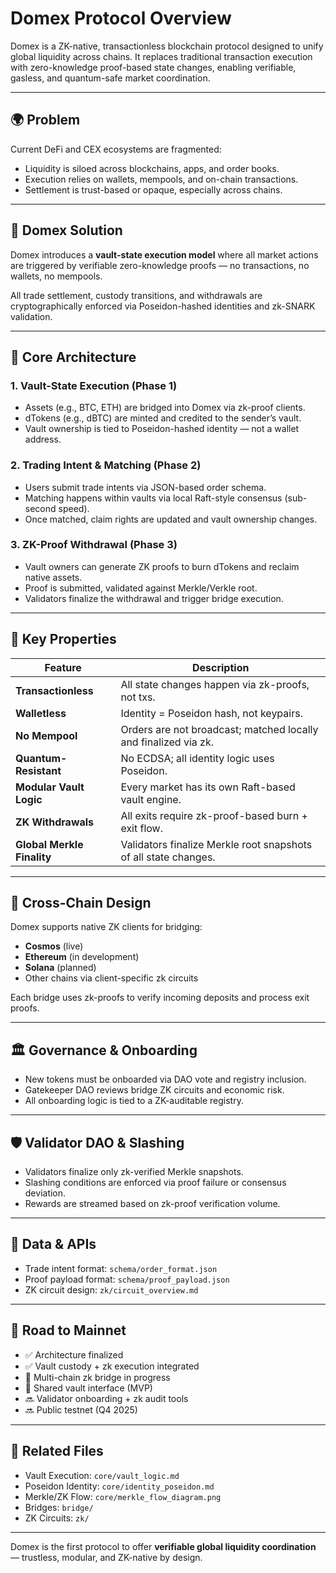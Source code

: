 # Domex Protocol Overview

Domex is a ZK-native, transactionless blockchain protocol designed to unify global liquidity across chains. It replaces traditional transaction execution with zero-knowledge proof-based state changes, enabling verifiable, gasless, and quantum-safe market coordination.

---

## 🌍 Problem

Current DeFi and CEX ecosystems are fragmented:
- Liquidity is siloed across blockchains, apps, and order books.
- Execution relies on wallets, mempools, and on-chain transactions.
- Settlement is trust-based or opaque, especially across chains.

---

## 🔑 Domex Solution

Domex introduces a **vault-state execution model** where all market actions are triggered by verifiable zero-knowledge proofs — no transactions, no wallets, no mempools.

All trade settlement, custody transitions, and withdrawals are cryptographically enforced via Poseidon-hashed identities and zk-SNARK validation.

---

## 🧱 Core Architecture

### 1. Vault-State Execution (Phase 1)
- Assets (e.g., BTC, ETH) are bridged into Domex via zk-proof clients.
- dTokens (e.g., dBTC) are minted and credited to the sender’s vault.
- Vault ownership is tied to Poseidon-hashed identity — not a wallet address.

### 2. Trading Intent & Matching (Phase 2)
- Users submit trade intents via JSON-based order schema.
- Matching happens within vaults via local Raft-style consensus (sub-second speed).
- Once matched, claim rights are updated and vault ownership changes.

### 3. ZK-Proof Withdrawal (Phase 3)
- Vault owners can generate ZK proofs to burn dTokens and reclaim native assets.
- Proof is submitted, validated against Merkle/Verkle root.
- Validators finalize the withdrawal and trigger bridge execution.

---

## 🧠 Key Properties

| Feature                     | Description |
|----------------------------|-------------|
| **Transactionless**        | All state changes happen via zk-proofs, not txs. |
| **Walletless**             | Identity = Poseidon hash, not keypairs. |
| **No Mempool**             | Orders are not broadcast; matched locally and finalized via zk. |
| **Quantum-Resistant**      | No ECDSA; all identity logic uses Poseidon. |
| **Modular Vault Logic**    | Every market has its own Raft-based vault engine. |
| **ZK Withdrawals**         | All exits require zk-proof-based burn + exit flow. |
| **Global Merkle Finality** | Validators finalize Merkle root snapshots of all state changes. |

---

## 🔗 Cross-Chain Design

Domex supports native ZK clients for bridging:

- **Cosmos** (live)
- **Ethereum** (in development)
- **Solana** (planned)
- Other chains via client-specific zk circuits

Each bridge uses zk-proofs to verify incoming deposits and process exit proofs.

---

## 🏛️ Governance & Onboarding

- New tokens must be onboarded via DAO vote and registry inclusion.
- Gatekeeper DAO reviews bridge ZK circuits and economic risk.
- All onboarding logic is tied to a ZK-auditable registry.

---

## 🛡️ Validator DAO & Slashing

- Validators finalize only zk-verified Merkle snapshots.
- Slashing conditions are enforced via proof failure or consensus deviation.
- Rewards are streamed based on zk-proof verification volume.

---

## 🔄 Data & APIs

- Trade intent format: `schema/order_format.json`
- Proof payload format: `schema/proof_payload.json`
- ZK circuit design: `zk/circuit_overview.md`

---

## 🧪 Road to Mainnet

- ✅ Architecture finalized
- ✅ Vault custody + zk execution integrated
- 🔄 Multi-chain zk bridge in progress
- 🔄 Shared vault interface (MVP)
- 🔜 Validator onboarding + zk audit tools
- 🔜 Public testnet (Q4 2025)

---

## 📝 Related Files

- Vault Execution: `core/vault_logic.md`
- Poseidon Identity: `core/identity_poseidon.md`
- Merkle/ZK Flow: `core/merkle_flow_diagram.png`
- Bridges: `bridge/`
- ZK Circuits: `zk/`

---

Domex is the first protocol to offer **verifiable global liquidity coordination** — trustless, modular, and ZK-native by design.
